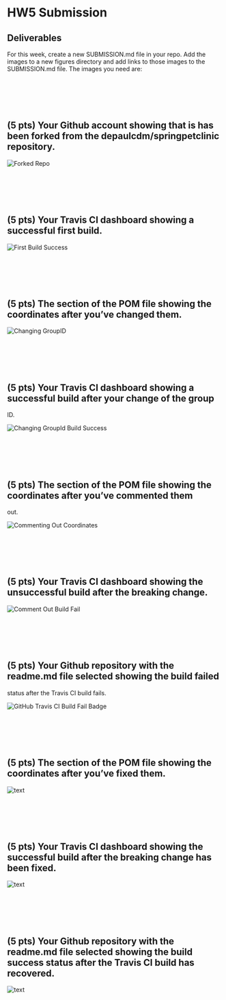 # HW5 Submission

## Deliverables
For this week, create a new SUBMISSION.md file in your repo. Add the images to a new figures
directory and add links to those images to the SUBMISSION.md file. The images you need are:

<br/><br/>
<br/><br/>

## (5 pts) Your Github account showing that is has been forked from the depaulcdm/springpetclinic repository.
![Forked Repo](images/forked-repo.png)

<br/>
<br/>
<br/>
<br/>

## (5 pts) Your Travis CI dashboard showing a successful first build.

![First Build Success](images/first-travis-build-success-details.png)

<br/>
<br/>
<br/>
<br/>

## (5 pts) The section of the POM file showing the coordinates after you’ve changed them.

![Changing GroupID](images/groupID-edu.depaul.cdm.se441.png)

<br/>
<br/>
<br/>
<br/>

## (5 pts) Your Travis CI dashboard showing a successful build after your change of the group
ID.

![Changing GroupId Build Success](images/travis-build-success-groupId.png)

<br/>
<br/>
<br/>
<br/>

## (5 pts) The section of the POM file showing the coordinates after you’ve commented them
out.

![Commenting Out Coordinates](images/commenting-out-coordinates.png)

<br/>
<br/>
<br/>
<br/>


## (5 pts) Your Travis CI dashboard showing the unsuccessful build after the breaking change.

![Comment Out Build Fail](images/comment-out-build-fail.png)

<br/>
<br/>
<br/>
<br/>

## (5 pts) Your Github repository with the readme.md file selected showing the build failed
status after the Travis CI build fails.

![GitHub Travis CI Build Fail Badge](images/github-comment-out-build-fail-badge.png)

<br/>
<br/>
<br/>
<br/>

## (5 pts) The section of the POM file showing the coordinates after you’ve fixed them.

![text](images/)

<br/>
<br/>
<br/>
<br/>

## (5 pts) Your Travis CI dashboard showing the successful build after the breaking change has been fixed.

![text](images/)

<br/>
<br/>
<br/>
<br/>

## (5 pts) Your Github repository with the readme.md file selected showing the build success status after the Travis CI build has recovered.

![text](images/)

<br/>
<br/>
<br/>
<br/>